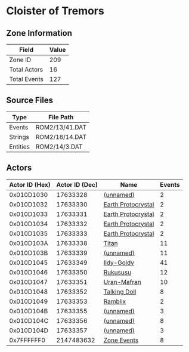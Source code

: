 # Cloister of Tremors

## Zone Information

| Field        |   Value |
|--------------|---------|
| Zone ID      |     209 |
| Total Actors |      16 |
| Total Events |     127 |

## Source Files

| Type     | File Path      |
|----------|----------------|
| Events   | ROM2/13/41.DAT |
| Strings  | ROM2/18/14.DAT |
| Entities | ROM2/14/3.DAT  |

## Actors

| Actor ID (Hex)   |   Actor ID (Dec) | Name                                                           |   Events |
|------------------|------------------|----------------------------------------------------------------|----------|
| 0x010D1030       |         17633328 | [(unnamed)](./17633328.md)                                     |        2 |
| 0x010D1032       |         17633330 | [Earth Protocrystal](./17633330%20-%20Earth%20Protocrystal.md) |        2 |
| 0x010D1033       |         17633331 | [Earth Protocrystal](./17633331%20-%20Earth%20Protocrystal.md) |        2 |
| 0x010D1034       |         17633332 | [Earth Protocrystal](./17633332%20-%20Earth%20Protocrystal.md) |        2 |
| 0x010D1035       |         17633333 | [Earth Protocrystal](./17633333%20-%20Earth%20Protocrystal.md) |        2 |
| 0x010D103A       |         17633338 | [Titan](./17633338%20-%20Titan.md)                             |       11 |
| 0x010D103B       |         17633339 | [(unnamed)](./17633339.md)                                     |       11 |
| 0x010D1045       |         17633349 | [Ildy-Goldy](./17633349%20-%20Ildy-Goldy.md)                   |       41 |
| 0x010D1046       |         17633350 | [Rukususu](./17633350%20-%20Rukususu.md)                       |       12 |
| 0x010D1047       |         17633351 | [Uran-Mafran](./17633351%20-%20Uran-Mafran.md)                 |       10 |
| 0x010D1048       |         17633352 | [Talking Doll](./17633352%20-%20Talking%20Doll.md)             |        8 |
| 0x010D1049       |         17633353 | [Ramblix](./17633353%20-%20Ramblix.md)                         |        2 |
| 0x010D104B       |         17633355 | [(unnamed)](./17633355.md)                                     |        3 |
| 0x010D104C       |         17633356 | [(unnamed)](./17633356.md)                                     |        8 |
| 0x010D104D       |         17633357 | [(unnamed)](./17633357.md)                                     |        3 |
| 0x7FFFFFF0       |       2147483632 | [Zone Events](./Zone%20Events.md)                              |        8 |